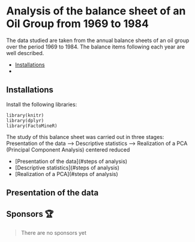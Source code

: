 # Analysis of the balance sheet of an Oil Group from 1969 to 1984 
The data studied are taken from the annual balance sheets of an oil group over the period 1969 to 1984. 
The balance items following each year are well described.


- [Installations](#install)
- 
<h2 id="install">Installations</h2>

Install the following libraries:

```
library(knitr)
library(dplyr)
library(FactoMineR)
```

The study of this balance sheet was carried out in three stages:
	Presentation of the data --> Descriptive statistics --> Realization of a PCA (Principal Component Analysis) centered reduced

- [Presentation of the data](#steps of analysis)
- [Descriptive statistics](#steps of analysis)
- [Realization of a PCA](#steps of analysis)



<h2 id="install">Presentation of the data</h2>



<h2 id="sponsors">

Sponsors 🏆

</h2>

> There are no sponsors yet



